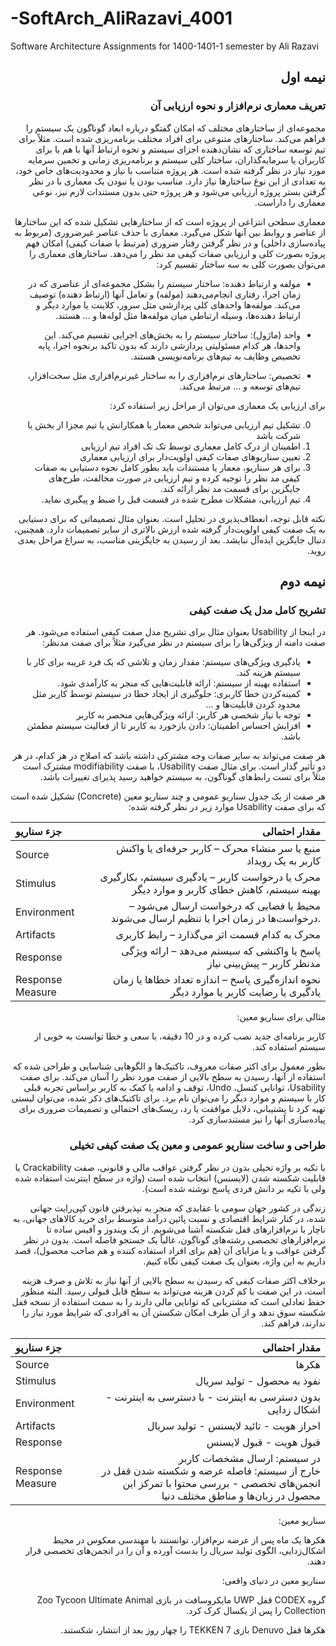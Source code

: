 # -SoftArch_AliRazavi_4001
Software Architecture Assignments for 1400-1401-1 semester by Ali Razavi 

<div style="direction: rtl;">

## نیمه اول

### تعریف معماری نرم‌افزار و نحوه ارزیابی آن

مجموعه‌ای از ساختارهای مختلف که امکان گفتگو درباره ابعاد گوناگون یک سیستم را فراهم می‌کند. ساختارهای متنوعی برای افراد مختلف برنامه‌ریزی شده است. مثلاً برای تیم توسعه ساختاری که نشان‌دهنده اجزای سیستم و نحوه ارتباط آنها با هم یا برای کاربران یا سرمایه‌گذاران، ساختار کلی سیستم و برنامه‌ریزی زمانی و تخمین سرمایه مورد نیاز در نظر گرفته شده است. هر پروژه متناسب با نیاز و محدودیت‌های خاص خود، به تعدادی از این نوع ساختارها نیاز دارد. مناسب بودن یا نبودن یک معماری با در نظر گرفتن بستر پروژه ارزیابی می‌شود و هر پروژه حتی بدون مستندات لازم نیز، نوعی معماری را داراست.

معماری سطحی انتزاعی از پروژه است که از ساختارهایی تشکیل شده که این ساختارها از عناصر و روابط بین آنها شکل می‌گیرد. معماری با حذف عناصر غیرضروری (مربوط به پیاده‌سازی داخلی) و در نظر گرفتن رفتار ضروری (مرتبط با صفات کیفی) امکان فهم پروژه بصورت کلی و ارزیابی صفات کیفی مد نظر را می‌دهد.
ساختارهای معماری را می‌توان بصورت کلی به سه ساختار تقسیم کرد:

- مولفه و ارتباط دهنده: ساختار سیستم را بشکل مجموعه‌ای از عناصری که در زمان اجرا، رفتاری انجام‌می‌دهند (مولفه) و تعامل آنها (ارتباط دهنده) توصیف می‌کند. مولفه‌ها واحدهای کلی پردازشی مثل سرور، کلاینت یا موارد دیگر و ارتباط دهنده‌ها، وسیله ارتباطی میان مولفه‌ها مثل لوله‌ها و ... هستند.

- واحد (ماژول): ساختار سیستم را به بخش‌های اجرایی تقسیم می‌کند. این واحدها، هر کدام مسئولیتی پردازشی دارند که بدون تاکید برنحوه اجرا، پایه تخصیص وظایف به تیم‌های برنامه‌نویسی هستند.

- تخصیص: ساختارهای نرم‌افزاری را به ساختار غیرنرم‌افزاری مثل سخت‌افزار، تیم‌های توسعه و ... مرتبط می‌کند.

برای ارزیابی یک معماری می‌توان از مراحل زیر استفاده کرد:

0. تشکیل تیم ارزیابی می‌تواند شخص معمار یا همکارانش یا تیم مجزا از بخش یا شرکت باشد
1. اطمینان از درک کامل معماری توسط تک تک افراد تیم ارزیابی
2. تعیین سناریوهای صفات کیفی اولویت‌دار برای ارزیابی معماری
3. برای هر سناریو، معمار یا مستندات باید بطور کامل نحوه دستیابی به صفات کیفی مد نظر را توجیه کرده و تیم ارزیابی در صورت مخالفت، طرح‌های جایگزین برای قسمت مد نظر ارائه کند.
4. تیم ارزیابی، مشکلات مطرح شده در قسمت قبل را ضبط و پیگیری نماید.

نکته قابل توجه، انعطاف‌پذیری در تحلیل است. بعنوان مثال تصمیماتی که برای دستیابی به یک صفت کیفی اولویت‌دار گرفته شده ارزش بالاتری از سایر تصمیمات دارد. همچنین، دنبال جایگزین ایده‌آل نبایشد. بعد از رسیدن به جایگزینی مناسب، به سراغ مراحل بعدی روید.


## نیمه دوم

### تشریح کامل مدل یک صفت کیفی

در اینجا از Usability بعنوان مثال برای تشریح مدل صفت کیفی استفاده می‌شود.
هر صفت دامنه از ویژگی‌ها را برای سیستم در نظر می‌گیرد مثلاً برای صفت مدنظر:

- یادگیری ویژگی‌های سیستم: مقدار زمان و تلاشی که یک فرد غریبه برای کار با سیستم هزینه کند.
- استفاده بهینه از سیستم: ارائه قابلیت‌هایی که منجر به کارآمدی شود.
- کمینه‌کردن خطا کاربری: جلوگیری از ایجاد خطا در سیستم توسط کاربر مثل محدود کردن قابلیت‌ها و ...
- توجه با نیاز شخصی هر کاربر: ارائه ویژگی‌هایی منحصر به کاربر
- افزایش احساس اطمینان: دادن بازخورد به کاربر تا از فعالیت سیستم مطمئن باشد.

هر صفت می‌تواند به سایر صفات وجه مشترکی داشته باشد که اصلاح در هر کدام، در هر دو تأثیر گذار است. برای مثال صفت Usability، با صفت modifiability مشترک است مثلاً برای تست رابط‌های گوناگون، به سیستم خواهید رسید پذیرای تغییرات باشد.

هر صفت از یک جدول سناریو عمومی و چند سناریو معین (Concrete) تشکیل شده است که برای صفت Usability موارد زیر در نظر گرفته شده:

</div>

| جزء سناریو | مقدار احتمالی |
| :------------- | -------------: |
| Source | منبع یا سر منشاء محرک – کاربر حرفه‌ای یا واکنش کاربر به یک رویداد |
| Stimulus | محرک یا درخواست کاربر – یادگیری سیستم، بکارگیری بهینه سیستم، کاهش خطای کاربر و موارد دیگر |
| Environment | محیط یا فضایی که درخواست ارسال می‌شود – درخواست‌ها در زمان اجرا یا تنظیم ارسال می‌شوند. |
| Artifacts | محرک به کدام قسمت اثر می‌گذارد – رابط کاربری |
| Response | پاسخ یا واکنشی که سیستم می‌دهد – ارائه ویژگی مدنظر کاربر – پیش‌بینی نیاز |
| Response Measure | نحوه اندازه‌گیری پاسخ – اندازه تعداد خطاها یا زمان یادگیری یا رضایت کاربر یا موارد دیگر |

<div style="direction: rtl;">

مثالی برای سناریو معین:

کاربر برنامه‌ای جدید نصب کرده و در 10 دقیقه، با سعی و خطا توانست به خوبی از سیستم استفاده کند.

بطور معمول برای اکثر صفات معروف، تاکتیک‌ها و الگوهایی شناسایی و طراحی شده که استفاده از آنها، رسیدن به سطح بالایی از صفت مورد نظر را آسان می‌کند. برای صفت Usability، توانایی کنسل، Undo، توقف و ادامه یا کمک به کاربر براساس تجربه قبلی کار با سیستم و موارد دیگر را می‌توان نام برد. برای تاکتیک‌های ذکر شده، می‌توان لیستی تهیه کرد تا پشتیبانی، دلایل موافقت یا رد، ریسک‌های احتمالی و تصمیمات ضروری برای پیاده‌سازی آنها را نیز مستندسازی کرد.

### طراحی و ساخت سناریو عمومی و معین یک صفت کیفی تخیلی

با تکیه بر واژه تخیلی بدون در نظر گرفتن عواقب مالی و قانونی، صفت Crackability یا قابلیت شکسته شدن (لایسنس) انتخاب شده است (واژه در سطح اینترنت استفاده شده ولی با تکیه بر دانش فردی پاسخ نوشته شده است).

زندگی در کشور جهان سومی با عقایدی که منجر به نپذیرفتن قانون کپی‌رایت جهانی شده، در کنار شرایط اقتصادی و نسبت پائین درآمد متوسط برای خرید کالاهای جهانی، به ناچار با نرم‌افزارهای قفل شکسته آشنا می‌شویم. از یک ویندوز و آفیس ساده تا نرم‌افزارهای تخصصی رشته‌های گوناگون، غالباً یک جستجو فاصله است. بدون در نظر گرفتن عواقب و یا مزایای آن (هم برای افراد استفاده کننده و هم صاحب محصول)، قصد داریم به این واژه، بعنوان یک صفت کیفی نگاه کنیم.

برخلاف اکثر صفات کیفی که رسیدن به سطح بالایی از آنها نیاز به تلاش و صرف هزینه است، در این صفت با کم کردن هزینه می‌تواند به سطح قابل قبولی رسید. البته منظور حفظ تعادلی است که مشتریانی که توانایی مالی دارند را به سمت استفاده از نسخه قفل شکسته سوق ندهد و از آن طرف امکان شکستن آن به افرادی که شرایط مورد نیاز را ندارند، فراهم کند.

</div>
  
| جزء سناریو | مقدار احتمالی |
| :------------- | ------------: |
| Source | هکرها |
| Stimulus | نفوذ به محصول - تولید سریال |
| Environment | بدون دسترسی به اینترنت - با دسترسی به اینترنت - اشکال زدایی |
| Artifacts | احراز هویت - تائید لایسنس - تولید سریال |
| Response | قبول هویت - قبول لایسنس |
| Response Measure | در سیستم: ارسال مشخصات کاربر <br> خارج از سیستم: فاصله عرضه و شکسته شدن قفل در انجمن‌های تخصصی - بررسی محتوا با تمرکز این محصول در زبان‌ها و مناطق مختلف دنیا |

<div style="direction: rtl;">

سناریو معین:

هکرها یک ماه پس از عرضه نرم‌افزار، توانستند با مهندسی معکوس در محیط اشکال‌زدایی، الگوی تولید سریال را بدست آورده و آن را در انجمن‌های تخصصی قرار دهند.

سناریو معین در دنیای واقعی:

گروه CODEX قفل UWP مایکروسافت در بازی Zoo Tycoon Ultimate Animal Collection را پس از یکسال کرک کرد.

هکرها قفل Denuvo بازی TEKKEN 7 را چهار روز بعد از انتشار، شکستند.




</div>


